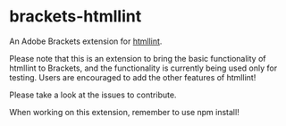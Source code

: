 brackets-htmllint
=================

An Adobe Brackets extension for [htmllint](github.com/htmllint/htmllint).

Please note that this is an extension to bring the basic functionality of htmllint to Brackets, and the functionality is currently being used only for testing. Users are encouraged to add the other features of htmllint!

Please take a look at the issues to contribute.

When working on this extension, remember to use npm install!

